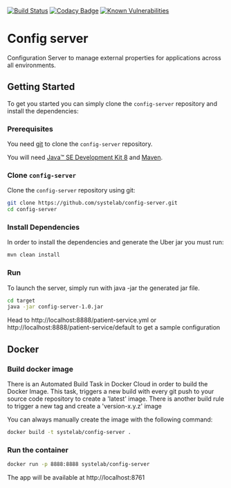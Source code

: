 [![Build Status](https://travis-ci.org/systelab/config-server.svg?branch=master)](https://travis-ci.org/systelab/config-server)
[![Codacy Badge](https://api.codacy.com/project/badge/Grade/7ce4e563c45b4d09a975d61bed7d5d50)](https://www.codacy.com/app/systelab/config-server?utm_source=github.com&amp;utm_medium=referral&amp;utm_content=systelab/config-server&amp;utm_campaign=Badge_Grade)
[![Known Vulnerabilities](https://snyk.io/test/github/systelab/config-server/badge.svg?targetFile=pom.xml)](https://snyk.io/test/github/systelab/config-server?targetFile=pom.xml)

#  Config server

Configuration Server to manage external properties for applications across all environments.

## Getting Started

To get you started you can simply clone the `config-server` repository and install the dependencies:

### Prerequisites

You need [git][git] to clone the `config-server` repository.

You will need [Java™ SE Development Kit 8][jdk-download] and [Maven][maven].

### Clone `config-server`

Clone the `config-server` repository using git:

```bash
git clone https://github.com/systelab/config-server.git
cd config-server
```

### Install Dependencies

In order to install the dependencies and generate the Uber jar you must run:

```bash
mvn clean install
```

### Run

To launch the server, simply run with java -jar the generated jar file.

```bash
cd target
java -jar config-server-1.0.jar
```

Head to http://localhost:8888/patient-service.yml or http://localhost:8888/patient-service/default to get a sample configuration

## Docker

### Build docker image

There is an Automated Build Task in Docker Cloud in order to build the Docker Image. 
This task, triggers a new build with every git push to your source code repository to create a 'latest' image.
There is another build rule to trigger a new tag and create a 'version-x.y.z' image

You can always manually create the image with the following command:

```bash
docker build -t systelab/config-server . 
```

### Run the container

```bash
docker run -p 8888:8888 systelab/config-server
```

The app will be available at http://localhost:8761


[git]: https://git-scm.com/
[sboot]: https://projects.spring.io/spring-boot/
[maven]: https://maven.apache.org/download.cgi
[jdk-download]: http://www.oracle.com/technetwork/java/javase/downloads
[JEE]: http://www.oracle.com/technetwork/java/javaee/tech/index.html
